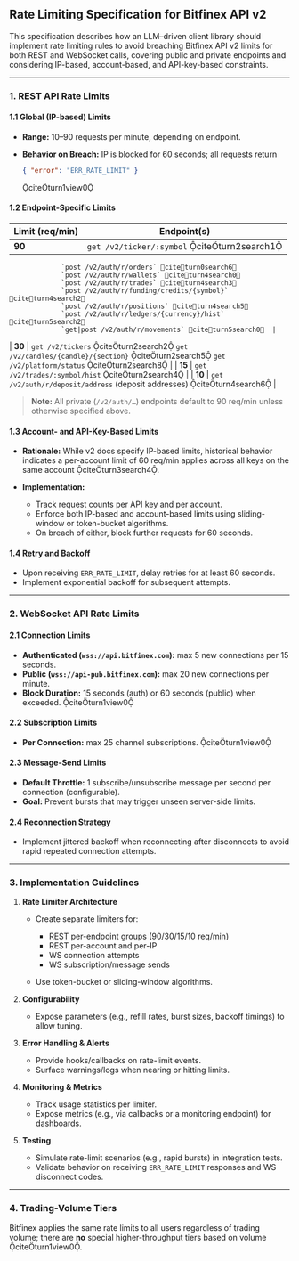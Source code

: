 ## Rate Limiting Specification for Bitfinex API v2

This specification describes how an LLM–driven client library should implement
rate limiting rules to avoid breaching Bitfinex API v2 limits for both REST and
WebSocket calls, covering public and private endpoints and considering IP-based,
account-based, and API-key-based constraints.

---

### 1. REST API Rate Limits

#### 1.1 Global (IP-based) Limits

- **Range:** 10–90 requests per minute, depending on endpoint.
- **Behavior on Breach:** IP is blocked for 60 seconds; all requests return

  ```json
  { "error": "ERR_RATE_LIMIT" }
  ```

  citeturn1view0

#### 1.2 Endpoint-Specific Limits

| Limit (req/min) | Endpoint(s)                                  |
| --------------- | -------------------------------------------- |
| **90**          | `get /v2/ticker/:symbol` citeturn2search1 |

```
             `post /v2/auth/r/orders` citeturn0search6
             `post /v2/auth/r/wallets` citeturn4search0
             `post /v2/auth/r/trades` citeturn4search3
             `post /v2/auth/r/funding/credits/{symbol}` citeturn4search2
             `post /v2/auth/r/positions` citeturn4search5
             `post /v2/auth/r/ledgers/{currency}/hist` citeturn5search2
             `get|post /v2/auth/r/movements` citeturn5search0  |
```

\| **30** | `get /v2/tickers` citeturn2search2
`get /v2/candles/{candle}/{section}` citeturn2search5
`get /v2/platform/status` citeturn2search8 | \| **15** |
`get /v2/trades/:symbol/hist` citeturn2search4 | \| **10** |
`get /v2/auth/r/deposit/address` (deposit addresses) citeturn4search6 |

> **Note:** All private (`/v2/auth/…`) endpoints default to 90 req/min unless
> otherwise specified above.

#### 1.3 Account- and API-Key-Based Limits

- **Rationale:** While v2 docs specify IP-based limits, historical behavior
  indicates a per-account limit of 60 req/min applies across all keys on the
  same account citeturn3search4.
- **Implementation:**

  - Track request counts per API key and per account.
  - Enforce both IP-based and account-based limits using sliding-window or
    token-bucket algorithms.
  - On breach of either, block further requests for 60 seconds.

#### 1.4 Retry and Backoff

- Upon receiving `ERR_RATE_LIMIT`, delay retries for at least 60 seconds.
- Implement exponential backoff for subsequent attempts.

---

### 2. WebSocket API Rate Limits

#### 2.1 Connection Limits

- **Authenticated (`wss://api.bitfinex.com`):** max 5 new connections per 15
  seconds.
- **Public (`wss://api-pub.bitfinex.com`):** max 20 new connections per minute.
- **Block Duration:** 15 seconds (auth) or 60 seconds (public) when exceeded.
  citeturn1view0

#### 2.2 Subscription Limits

- **Per Connection:** max 25 channel subscriptions. citeturn1view0

#### 2.3 Message-Send Limits

- **Default Throttle:** 1 subscribe/unsubscribe message per second per
  connection (configurable).
- **Goal:** Prevent bursts that may trigger unseen server-side limits.

#### 2.4 Reconnection Strategy

- Implement jittered backoff when reconnecting after disconnects to avoid rapid
  repeated connection attempts.

---

### 3. Implementation Guidelines

1. **Rate Limiter Architecture**

   - Create separate limiters for:

     - REST per-endpoint groups (90/30/15/10 req/min)
     - REST per-account and per-IP
     - WS connection attempts
     - WS subscription/message sends

   - Use token-bucket or sliding-window algorithms.

2. **Configurability**

   - Expose parameters (e.g., refill rates, burst sizes, backoff timings) to
     allow tuning.

3. **Error Handling & Alerts**

   - Provide hooks/callbacks on rate-limit events.
   - Surface warnings/logs when nearing or hitting limits.

4. **Monitoring & Metrics**

   - Track usage statistics per limiter.
   - Expose metrics (e.g., via callbacks or a monitoring endpoint) for
     dashboards.

5. **Testing**

   - Simulate rate-limit scenarios (e.g., rapid bursts) in integration tests.
   - Validate behavior on receiving `ERR_RATE_LIMIT` responses and WS disconnect
     codes.

---

### 4. Trading-Volume Tiers

Bitfinex applies the same rate limits to all users regardless of trading volume;
there are **no** special higher-throughput tiers based on volume
citeturn1view0.
